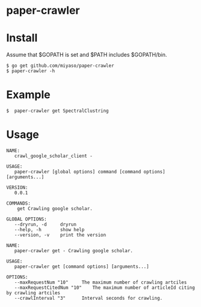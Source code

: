 # paper-crawler

# Install
Assume that $GOPATH is set and $PATH includes $GOPATH/bin.

    $ go get github.com/miyaso/paper-crawler
    $ paper-crawler -h  

# Example
    $  paper-crawler get SpectralClustring 

# Usage
    NAME:
       crawl_google_scholar_client -
    
    USAGE:
       paper-crawler [global options] command [command options] [arguments...]
    
    VERSION:
       0.0.1

    COMMANDS:
        get	Crawling google scholar.
    
    GLOBAL OPTIONS:
       --dryrun, -d		dryrun
       --help, -h		show help
       --version, -v	print the version
    
    NAME:
       paper-crawler get - Crawling google scholar.
    
    USAGE:
       paper-crawler get [command options] [arguments...]
    
    OPTIONS:
       --maxRequestNum "10"		The maximum number of crawling artciles
       --maxRequestCitedNum "10"	The maximum number of articleId citing by crawling artciles
       --crawlInterval "3"		Interval seconds for crawling.
